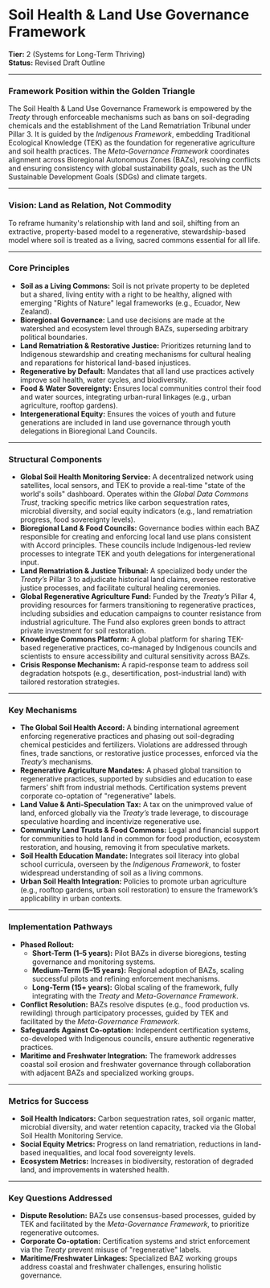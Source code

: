 # Soil Health & Land Use Governance Framework

**Tier:** 2 (Systems for Long-Term Thriving)  
**Status:** Revised Draft Outline  

---

### Framework Position within the Golden Triangle

The Soil Health & Land Use Governance Framework is empowered by the *Treaty* through enforceable mechanisms such as bans on soil-degrading chemicals and the establishment of the Land Rematriation Tribunal under Pillar 3. It is guided by the *Indigenous Framework*, embedding Traditional Ecological Knowledge (TEK) as the foundation for regenerative agriculture and soil health practices. The *Meta-Governance Framework* coordinates alignment across Bioregional Autonomous Zones (BAZs), resolving conflicts and ensuring consistency with global sustainability goals, such as the UN Sustainable Development Goals (SDGs) and climate targets.

---

### Vision: Land as Relation, Not Commodity

To reframe humanity's relationship with land and soil, shifting from an extractive, property-based model to a regenerative, stewardship-based model where soil is treated as a living, sacred commons essential for all life.

---

### Core Principles

- **Soil as a Living Commons:** Soil is not private property to be depleted but a shared, living entity with a right to be healthy, aligned with emerging "Rights of Nature" legal frameworks (e.g., Ecuador, New Zealand).  
- **Bioregional Governance:** Land use decisions are made at the watershed and ecosystem level through BAZs, superseding arbitrary political boundaries.  
- **Land Rematriation & Restorative Justice:** Prioritizes returning land to Indigenous stewardship and creating mechanisms for cultural healing and reparations for historical land-based injustices.  
- **Regenerative by Default:** Mandates that all land use practices actively improve soil health, water cycles, and biodiversity.  
- **Food & Water Sovereignty:** Ensures local communities control their food and water sources, integrating urban-rural linkages (e.g., urban agriculture, rooftop gardens).  
- **Intergenerational Equity:** Ensures the voices of youth and future generations are included in land use governance through youth delegations in Bioregional Land Councils.  

---

### Structural Components

- **Global Soil Health Monitoring Service:** A decentralized network using satellites, local sensors, and TEK to provide a real-time "state of the world's soils" dashboard. Operates within the *Global Data Commons Trust*, tracking specific metrics like carbon sequestration rates, microbial diversity, and social equity indicators (e.g., land rematriation progress, food sovereignty levels).  
- **Bioregional Land & Food Councils:** Governance bodies within each BAZ responsible for creating and enforcing local land use plans consistent with Accord principles. These councils include Indigenous-led review processes to integrate TEK and youth delegations for intergenerational input.  
- **Land Rematriation & Justice Tribunal:** A specialized body under the *Treaty’s* Pillar 3 to adjudicate historical land claims, oversee restorative justice processes, and facilitate cultural healing ceremonies.  
- **Global Regenerative Agriculture Fund:** Funded by the *Treaty’s* Pillar 4, providing resources for farmers transitioning to regenerative practices, including subsidies and education campaigns to counter resistance from industrial agriculture. The Fund also explores green bonds to attract private investment for soil restoration.  
- **Knowledge Commons Platform:** A global platform for sharing TEK-based regenerative practices, co-managed by Indigenous councils and scientists to ensure accessibility and cultural sensitivity across BAZs.  
- **Crisis Response Mechanism:** A rapid-response team to address soil degradation hotspots (e.g., desertification, post-industrial land) with tailored restoration strategies.  

---

### Key Mechanisms

- **The Global Soil Health Accord:** A binding international agreement enforcing regenerative practices and phasing out soil-degrading chemical pesticides and fertilizers. Violations are addressed through fines, trade sanctions, or restorative justice processes, enforced via the *Treaty’s* mechanisms.  
- **Regenerative Agriculture Mandates:** A phased global transition to regenerative practices, supported by subsidies and education to ease farmers’ shift from industrial methods. Certification systems prevent corporate co-optation of "regenerative" labels.  
- **Land Value & Anti-Speculation Tax:** A tax on the unimproved value of land, enforced globally via the *Treaty’s* trade leverage, to discourage speculative hoarding and incentivize regenerative use.  
- **Community Land Trusts & Food Commons:** Legal and financial support for communities to hold land in common for food production, ecosystem restoration, and housing, removing it from speculative markets.  
- **Soil Health Education Mandate:** Integrates soil literacy into global school curricula, overseen by the *Indigenous Framework*, to foster widespread understanding of soil as a living commons.  
- **Urban Soil Health Integration:** Policies to promote urban agriculture (e.g., rooftop gardens, urban soil restoration) to ensure the framework’s applicability in urban contexts.  

---

### Implementation Pathways

- **Phased Rollout:**  
  - **Short-Term (1–5 years):** Pilot BAZs in diverse bioregions, testing governance and monitoring systems.  
  - **Medium-Term (5–15 years):** Regional adoption of BAZs, scaling successful pilots and refining enforcement mechanisms.  
  - **Long-Term (15+ years):** Global scaling of the framework, fully integrating with the *Treaty* and *Meta-Governance Framework*.  
- **Conflict Resolution:** BAZs resolve disputes (e.g., food production vs. rewilding) through participatory processes, guided by TEK and facilitated by the *Meta-Governance Framework*.  
- **Safeguards Against Co-optation:** Independent certification systems, co-developed with Indigenous councils, ensure authentic regenerative practices.  
- **Maritime and Freshwater Integration:** The framework addresses coastal soil erosion and freshwater governance through collaboration with adjacent BAZs and specialized working groups.  

---

### Metrics for Success

- **Soil Health Indicators:** Carbon sequestration rates, soil organic matter, microbial diversity, and water retention capacity, tracked via the Global Soil Health Monitoring Service.  
- **Social Equity Metrics:** Progress on land rematriation, reductions in land-based inequalities, and local food sovereignty levels.  
- **Ecosystem Metrics:** Increases in biodiversity, restoration of degraded land, and improvements in watershed health.  

---

### Key Questions Addressed

- **Dispute Resolution:** BAZs use consensus-based processes, guided by TEK and facilitated by the *Meta-Governance Framework*, to prioritize regenerative outcomes.  
- **Corporate Co-optation:** Certification systems and strict enforcement via the *Treaty* prevent misuse of "regenerative" labels.  
- **Maritime/Freshwater Linkages:** Specialized BAZ working groups address coastal and freshwater challenges, ensuring holistic governance.
